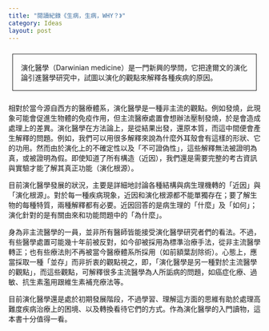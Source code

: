 ```yaml
---
title: "閱讀紀錄《生病，生病，WHY？》"
category: Ideas
layout: post
---
```


<style>
.border {
  margin: 1.5rem 0.5rem;
  border: 1px solid;
  display: block;
  padding: 1rem 1rem;
}
</style>

<p class="border">演化醫學（Darwinian medicine）是一門新興的學問，它把達爾文的演化論引進醫學研究中，試圖以演化的觀點來解釋各種疾病的原因。</p>

相對於當今源自西方的醫療體系，演化醫學是一種非主流的觀點。例如發燒，此現象可能會促進生物體的免疫作用，但主流醫療處置會想辦法壓制發燒，於是會造成處理上的差異。演化醫學在方法論上，是從結果出發，還原本質，而這中間便會產生解釋的問題。例如，我們可以用很多解釋來說為什麼外耳殼會有這樣的形狀、它的功用。然而由於演化上的不確定性以及「不可證偽性」，這些解釋無法被證明為真，或被證明為假。即使知道了所有構造（近因），我們還是需要完整的考古資訊與實驗才能了解其真正功能（演化根源）。

目前演化醫學發展的狀況，主要是詳細地討論各種結構與病生理機轉的「近因」與「演化根源」。對於每一種疾病現象，近因和演化根源都不能單獨存在；要了解生物的每種特質，兩種解釋都有必要。近因回答的是病生理的「什麼」及「如何」；演化針對的是有關由來和功能問題中的「為什麼」。

身為非主流醫學的一員，並非所有醫師皆能接受演化醫學研究者們的看法。不過，有些醫學處置可能幾十年前被反對，如今卻被採用為標準治療手法，從非主流醫學轉正；也有些療法則不再被當今醫療體系所採用（如前額葉刮除術）。心態上，應當採取一種「並存」而非折衷的觀點視之，即，「演化醫學是另一種對於主流醫學的觀點」，而這些觀點，可解釋很多主流醫學為人所詬病的問題，如癌症化療、過敏、抗生素濫用跟維生素補充療法等。

目前演化醫學還是處於初期發展階段，不過學習、理解這方面的思維有助於處理高難度疾病治療上的困境、以及轉換看待它們的方式。作為演化醫學的入門讀物，這本書十分值得一看。
